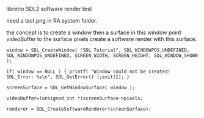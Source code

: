 libretro SDL2 software render test 

need a test.png in RA system folder.

the concept is to create a window
then a surface in this window
point videoBuffer to the surface pixels
create a software render with this surface.


    window = SDL_CreateWindow( "SDL Tutorial", SDL_WINDOWPOS_UNDEFINED, SDL_WINDOWPOS_UNDEFINED, SCREEN_WIDTH, SCREEN_HEIGHT, SDL_WINDOW_SHOWN );

    if( window == NULL ) { printf( "Window could not be created! SDL_Error: %s\n", SDL_GetError() );exit(1); }

    screenSurface = SDL_GetWindowSurface( window );

    videoBuffer=(unsigned int *)screenSurface->pixels;

    renderer = SDL_CreateSoftwareRenderer(screenSurface);
